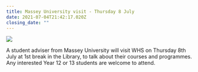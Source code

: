```yaml
---
title: Massey University visit - Thursday 8 July
date: 2021-07-04T21:42:17.020Z
closing_date: ""
---
```

![](https://res.cloudinary.com/whanganuihigh/image/upload/v1599618130/Careers%20and%20Vocational/Logos/Massey_Uni.jpg)

A student adviser from Massey University will visit WHS on Thursday 8th July at 1st break in the Library, to talk about their courses and programmes. Any interested Year 12 or 13 students are welcome to attend.